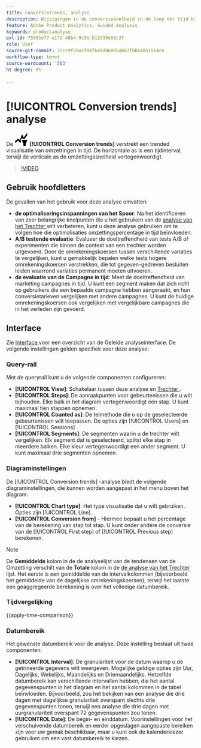 ```yaml
---
title: Conversietrends, analyse
description: Wijzigingen in de conversiesnelheid in de loop der tijd bijhouden.
feature: Adobe Product Analytics, Guided Analysis
keywords: productanalyse
exl-id: 75501e77-a172-48b4-9c91-b12d39e93c37
role: User
source-git-commit: 7ccc9f28acf08fb49d86005abb7fbb648a1564ce
workflow-type: tm+mt
source-wordcount: '503'
ht-degree: 0%

---
```


# [!UICONTROL Conversion trends] analyse

De ![ analyse van de Trends van de Omzetting ](/help/assets/icons/ConversionTrends.svg) **[!UICONTROL Conversion trends]** verstrekt een trended visualisatie van omzettingen in tijd. De horizontale as is een tijdinterval, terwijl de verticale as de omzettingssnelheid vertegenwoordigt.


>[!VIDEO](https://video.tv.adobe.com/v/3421662/?learn=on)


## Gebruik hoofdletters

De gevallen van het gebruik voor deze analyse omvatten:

* **de optimaliseringsinspanningen van het Spoor**: Na het identificeren van zeer belangrijke knelpunten die u het gebruiken van de [ analyse van het Trechter ](funnel.md) wilt verbeteren, kunt u deze analyse gebruiken om te volgen hoe die optimalisaties omzettingspercentage in tijd beïnvloeden.
* **A/B testende evaluatie**: Evalueer de doeltreffendheid van tests A/B of experimenten die binnen de context van een trechter worden uitgevoerd. Door de omrekeningskoersen tussen verschillende variaties te vergelijken, kunt u gemakkelijk bepalen welke tests hogere omrekeningskoersen verstrekken, die tot gegeven-gedreven besluiten leiden waarrond variaties permanent moeten uitvoeren.
* **de evaluatie van de Campagne in tijd**: Meet de doeltreffendheid van marketing campagnes in tijd. U kunt een segment maken dat zich richt op gebruikers die een bepaalde campagne hebben aangeraakt, en hun conversietarieven vergelijken met andere campagnes. U kunt de huidige omrekeningskoersen ook vergelijken met vergelijkbare campagnes die in het verleden zijn gevoerd.

## Interface

Zie [ Interface ](../overview.md#interface) voor een overzicht van de Geleide analyseinterface. De volgende instellingen gelden specifiek voor deze analyse:

### Query-rail

Met de queryrail kunt u de volgende componenten configureren:

* **[!UICONTROL View]**: Schakelaar tussen deze analyse en [ Trechter ](funnel.md).
* **[!UICONTROL Steps]**: De aanraakpunten voor gebeurtenissen die u wilt bijhouden. Elke balk in het diagram vertegenwoordigt een stap. U kunt maximaal tien stappen opnemen.
* **[!UICONTROL Counted as]**: De telmethode die u op de geselecteerde gebeurtenissen wilt toepassen. De opties zijn [!UICONTROL Users] en [!UICONTROL Sessions] .
* **[!UICONTROL Segments]**: De segmenten waarin u de trechter wilt vergelijken. Elk segment dat is geselecteerd, splitst elke stap in meerdere balken. Elke kleur vertegenwoordigt een ander segment. U kunt maximaal drie segmenten opnemen.

### Diagraminstellingen

De [!UICONTROL Conversion trends] -analyse biedt de volgende diagraminstellingen, die kunnen worden aangepast in het menu boven het diagram:

* **[!UICONTROL Chart type]**: Het type visualisatie dat u wilt gebruiken. Opties zijn [!UICONTROL Line] .
* **[!UICONTROL Conversion from]** - Hiermee bepaalt u het percentage van de berekening van stap tot stap. U kunt onder andere de conversie van de [!UICONTROL First step] of [!UICONTROL Previous step] berekenen.

>[!NOTE]
>
>De **Gemiddelde** kolom in de de analyselijst van de tendensen van de Omzetting verschilt van de **Totale** kolom in de [ de analyse van het Trechter ](funnel.md) lijst. Het eerste is een gemiddelde van de intervalkolommen (bijvoorbeeld het gemiddelde van de dagelijkse omrekeningskoersen), terwijl het laatste een geaggregeerde berekening is over het volledige datumbereik.

### Tijdvergelijking

{{apply-time-comparison}}


### Datumbereik

Het gewenste datumbereik voor de analyse. Deze instelling bestaat uit twee componenten:

* **[!UICONTROL Interval]**: De granulariteit voor de datum waarop u de getrineerde gegevens wilt weergeven. Mogelijke geldige opties zijn Uur, Dagelijks, Wekelijks, Maandelijks en Driemaandelijks. Hetzelfde datumbereik kan verschillende intervallen hebben, die het aantal gegevenspunten in het diagram en het aantal kolommen in de tabel beïnvloeden. Bijvoorbeeld, zou het bekijken van een analyse die drie dagen met dagelijkse granulariteit overspant slechts drie gegevenspunten tonen, terwijl een analyse die drie dagen met uurgranulariteit overspant 72 gegevenspunten zou tonen.
* **[!UICONTROL Date]**: De begin- en einddatum. Voorinstellingen voor het verschuivende datumbereik en eerder opgeslagen aangepaste bereiken zijn voor uw gemak beschikbaar, maar u kunt ook de kalenderkiezer gebruiken om een vast datumbereik te kiezen.

<!--
## Example

See below for an example of the analysis.

![Conversion trends time compare](../assets/conversion-trends-compare.png)

-->
